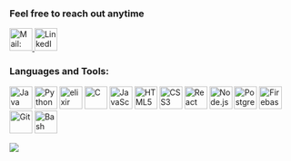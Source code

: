 <p align="center">
<h3 align="left">Feel free to reach out anytime</h3>
<p align="left">
  <a href="mailto:abbas.alubeid@icloud.com">
    <img src="https://icons8.com/icon/VTzScukkSjB4/depila%C3%A7%C3%A3o" alt="Mail: abbas.alubeid@icloud.com width="40" height="40"/>
  </a>
  <a href="https://linkedin.com/in/abbas-alubeid" target="_blank">
    <img src="https://img.icons8.com/color/48/000000/linkedin.png" alt="LinkedIn: Abbas Alubeid" width="40" height="40"/>
  </a>
</p>
<h3 align="left">Languages and Tools:</h3>
<p align="left">
<img src="https://img.icons8.com/color/48/000000/java-coffee-cup-logo--v2.png" alt="Java" width="40" height="40"/>
<img src="https://img.icons8.com/color/48/000000/python.png" alt="Python" width="40" height="40"/>
 <img src="https://www.vectorlogo.zone/logos/elixir-lang/elixir-lang-icon.svg" alt="elixir" width="40" height="40"/>
  <img src="https://img.icons8.com/color/48/000000/c-programming.png" alt="C" width="40" height="40"/>
  <img src="https://img.icons8.com/color/48/000000/javascript.png" alt="JavaScript" width="40" height="40"/>
  <img src="https://img.icons8.com/color/48/000000/html-5.png" alt="HTML5" width="40" height="40"/>
  <img src="https://img.icons8.com/color/48/000000/css3.png" alt="CSS3" width="40" height="40"/>
  <img src="https://img.icons8.com/color/48/000000/react-native.png" alt="React" width="40" height="40"/>
  <img src="https://img.icons8.com/color/48/000000/nodejs.png" alt="Node.js" width="40" height="40"/>
  <img src="https://img.icons8.com/color/48/000000/postgreesql.png" alt="PostgreSQL" width="40" height="40"/>
  <img src="https://img.icons8.com/color/48/000000/firebase.png" alt="Firebase" width="40" height="40"/>
  <img src="https://img.icons8.com/color/48/000000/git.png" alt="Git" width="40" height="40"/>
  <img src="https://img.icons8.com/color/48/000000/bash.png" alt="Bash" width="40" height="40"/>
</p>
 <img src="https://github-readme-stats.vercel.app/api/top-langs/?username=abbasalubeid&langs_count=3&theme=transparent"/>
</p>
